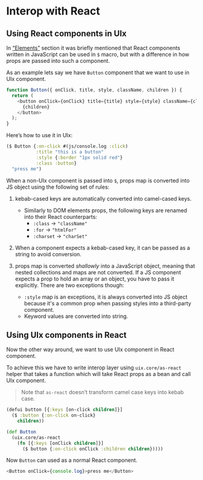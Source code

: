 # Interop with React

## Using React components in UIx

In [“Elements”](/docs/elements.md) section it was briefly mentioned that React components written in JavaScript can be used in `$` macro, but with a difference in how props are passed into such a component.

As an example lets say we have `Button` component that we want to use in UIx component.

```js
function Button({ onClick, title, style, className, children }) {
  return (
    <button onClick={onClick} title={title} style={style} className={className}>
      {children}
    </button>
  );
}
```

Here’s how to use it in UIx:

```clojure
($ Button {:on-click #(js/console.log :click)
           :title "this is a button"
           :style {:border "1px solid red"}
           :class :button}
  "press me")
```

When a non-UIx component is passed into `$`, props map is converted into JS object using the following set of rules:

1. kebab-cased keys are automatically converted into camel-cased keys.
   - Similarly to DOM elements props, the following keys are renamed into their React counterparts:
     - `:class` -> `"className"`
     - `:for` -> `"htmlFor"`
     - `:charset` -> `"charSet"`
1. When a component expects a kebab-cased key, it can be passed as a string to avoid conversion.
1. props map is converted _shallowly_ into a JavaScript object, meaning that nested collections and maps are not converted. If a JS component expects a prop to hold an array or an object, you have to pass it explicitly. There are two exceptions though:

   - `:style` map is an exceptions, it is always converted into JS object because it's a common prop when passing styles into a third-party component.
   - Keyword values are converted into string.

## Using UIx components in React

Now the other way around, we want to use UIx component in React component.

To achieve this we have to write interop layer using `uix.core/as-react` helper that takes a function which will take React props as a bean and call UIx component.

> Note that `as-react` doesn’t transform camel case keys into kebab case.

```clojure
(defui button [{:keys [on-click children]}]
  ($ :button {:on-click on-click}
    children))

(def Button
  (uix.core/as-react
    (fn [{:keys [onClick children]}]
      ($ button {:on-click onClick :children children}))))
```

Now `Button` can used as a normal React component.

```js
<Button onClick={console.log}>press me</Button>
```
